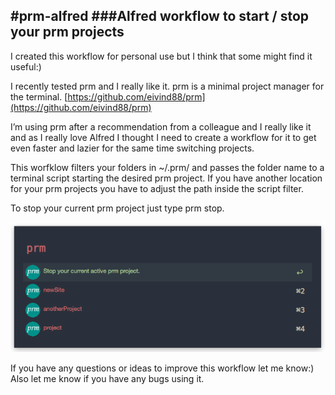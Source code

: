 #prm-alfred
###Alfred workflow to start / stop your prm projects
-
I created this workflow for personal use but I think that some might find it useful:)

I recently tested prm and I really like it. prm is a minimal project manager for the terminal.
[https://github.com/eivind88/prm](https://github.com/eivind88/prm)

I’m using prm  after a recommendation from a colleague and I really like it and as I really love Alfred I thought I need to create a workflow for it to get even faster and lazier for the same time switching projects.

This worfklow filters your folders in ~/.prm/ and passes the folder name to a terminal script starting the desired prm project. If you have another location for your prm projects you have to adjust the path inside the script filter.

To stop your current prm project just type prm stop.

![ScreenShot](https://raw.githubusercontent.com/M-Krieger/prm-alfred/master/prm_alfred_workflow.png)

If you have any questions or ideas to improve this workflow let me know:) Also let me know if you have any bugs using it.
